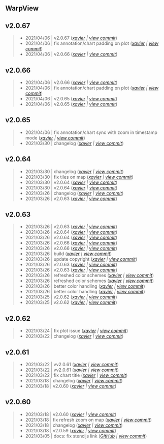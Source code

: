 WarpView
---

## v2.0.67

> +  2021/04/06  | v2.0.67  (*[xavier](marin.xavier@gmail.com) | [view commit](https://github.com/senx/warpview/commit/432e6902ed65fb2d3032187c329b2cb6c686a0ac)*)
> +  2021/04/06  | fix annotation/chart padding on plot  (*[xavier](marin.xavier@gmail.com) | [view commit](https://github.com/senx/warpview/commit/11d0a121cb723d53de9275af60a3085b4f9ac482)*)
> +  2021/04/06  | v2.0.66  (*[xavier](marin.xavier@gmail.com) | [view commit](https://github.com/senx/warpview/commit/b899dba8d1f9fd3b9c8923f4ebc075ac9632f831)*)

## v2.0.66

> +  2021/04/06  | v2.0.66  (*[xavier](marin.xavier@gmail.com) | [view commit](https://github.com/senx/warpview/commit/3e9308541d054f935c40f9bc66a72e3d01878cd3)*)
> +  2021/04/06  | fix annotation/chart padding on plot  (*[xavier](marin.xavier@gmail.com) | [view commit](https://github.com/senx/warpview/commit/b8ac44c4beb67999ec6fc7885e06087b6cc818e4)*)
> +  2021/04/06  | v2.0.65  (*[xavier](marin.xavier@gmail.com) | [view commit](https://github.com/senx/warpview/commit/d502120ff8b1630a246891da33c6265041e39fa6)*)
> +  2021/04/06  | v2.0.65  (*[xavier](marin.xavier@gmail.com) | [view commit](https://github.com/senx/warpview/commit/d3a3ee71451f063be4b092461e293bca8f799266)*)

## v2.0.65

> +  2021/04/06  | fix annotation/chart sync with zoom in timestamp mode  (*[xavier](marin.xavier@gmail.com) | [view commit](https://github.com/senx/warpview/commit/ac14e2bbe405b3806c6612cd18b81b573b6f614f)*)
> +  2021/03/30  | changelog  (*[xavier](marin.xavier@gmail.com) | [view commit](https://github.com/senx/warpview/commit/f8063fa328389b123aef2d96f0f0f60b22ded407)*)

## v2.0.64

> +  2021/03/30  | changelog  (*[xavier](marin.xavier@gmail.com) | [view commit](https://github.com/senx/warpview/commit/4f6db32625f91bd530fdbc76359e2a20e481093a)*)
> +  2021/03/30  | fix tiles on map  (*[xavier](marin.xavier@gmail.com) | [view commit](https://github.com/senx/warpview/commit/f8b221c2be89929cd5bbc5543274f25c7a29ab76)*)
> +  2021/03/30  | v2.0.64  (*[xavier](marin.xavier@gmail.com) | [view commit](https://github.com/senx/warpview/commit/e6c33258cf1c0abb42d83e7653ee584892aa3b8f)*)
> +  2021/03/30  | v2.0.64  (*[xavier](marin.xavier@gmail.com) | [view commit](https://github.com/senx/warpview/commit/cfef5bebe548425c731878fa2384717a99549bbe)*)
> +  2021/03/26  | changelog  (*[xavier](marin.xavier@gmail.com) | [view commit](https://github.com/senx/warpview/commit/35cdca142128d60e803a3da073a7163ddc903483)*)
> +  2021/03/26  | v2.0.63  (*[xavier](marin.xavier@gmail.com) | [view commit](https://github.com/senx/warpview/commit/a80ad811fcf0f767cad9a30089621c1362b03ef0)*)

## v2.0.63

> +  2021/03/26  | v2.0.63  (*[xavier](marin.xavier@gmail.com) | [view commit](https://github.com/senx/warpview/commit/6f91d16091733b8cf86ef9a704dee527f05fffa2)*)
> +  2021/03/26  | v2.0.64  (*[xavier](marin.xavier@gmail.com) | [view commit](https://github.com/senx/warpview/commit/6e3ecb86bdfaa930b02b99894a4b35c76f5b5ebb)*)
> +  2021/03/26  | v2.0.64  (*[xavier](marin.xavier@gmail.com) | [view commit](https://github.com/senx/warpview/commit/14984fbfac596b2c3bb0152ed43d732de0d5d20c)*)
> +  2021/03/26  | v2.0.66  (*[xavier](marin.xavier@gmail.com) | [view commit](https://github.com/senx/warpview/commit/5ae1cc67de28f726b5714cd5d5d5d0af7f21b6a5)*)
> +  2021/03/26  | v2.0.66  (*[xavier](marin.xavier@gmail.com) | [view commit](https://github.com/senx/warpview/commit/feea5f4b464d16b43ddebfb7232eebe615f2dab0)*)
> +  2021/03/26  | build  (*[xavier](marin.xavier@gmail.com) | [view commit](https://github.com/senx/warpview/commit/a6049edb4427db6471ab2677cf2d60f14bff0aeb)*)
> +  2021/03/26  | update copyright  (*[xavier](marin.xavier@gmail.com) | [view commit](https://github.com/senx/warpview/commit/dd0ebd9fb361b5a91f8991659e4707b1eadb4ecf)*)
> +  2021/03/26  | v2.0.63  (*[xavier](marin.xavier@gmail.com) | [view commit](https://github.com/senx/warpview/commit/998c62b7b31ee6d8441b75007dba7bf62d25a72a)*)
> +  2021/03/26  | v2.0.63  (*[xavier](marin.xavier@gmail.com) | [view commit](https://github.com/senx/warpview/commit/bf545634a61027dd3dceb2928e9a7d157bf73700)*)
> +  2021/03/26  | refreshed color schemes  (*[xavier](marin.xavier@gmail.com) | [view commit](https://github.com/senx/warpview/commit/22418e46f416ed635dc8a1f93562efc10b61020b)*)
> +  2021/03/26  | refreshed color schemes  (*[xavier](marin.xavier@gmail.com) | [view commit](https://github.com/senx/warpview/commit/ab3a62fa697d147504212286ee8d2f7d8c1fa829)*)
> +  2021/03/26  | better color handling  (*[xavier](marin.xavier@gmail.com) | [view commit](https://github.com/senx/warpview/commit/a2aeee9db5791cc91c3b85289b2a8e8f27ac0f66)*)
> +  2021/03/26  | better color handling  (*[xavier](marin.xavier@gmail.com) | [view commit](https://github.com/senx/warpview/commit/0a24637de85d459bf6e0ece5a60c23cc5e5c3aa0)*)
> +  2021/03/25  | v2.0.62  (*[xavier](marin.xavier@gmail.com) | [view commit](https://github.com/senx/warpview/commit/be3d8467eab828125f0c3c32a567bbf64cf94d58)*)
> +  2021/03/25  | v2.0.62  (*[xavier](marin.xavier@gmail.com) | [view commit](https://github.com/senx/warpview/commit/5c36bbc0abe3d2c35843c5a0db05e67cf4f07c61)*)

## v2.0.62

> +  2021/03/24  | fix plot issue  (*[xavier](marin.xavier@gmail.com) | [view commit](https://github.com/senx/warpview/commit/8cefb908c9b7fd9e2fad2fb57104eda8b5f5125a)*)
> +  2021/03/22  | changelog  (*[xavier](marin.xavier@gmail.com) | [view commit](https://github.com/senx/warpview/commit/20975d7984f04d3743510916ac5fd5db1ab4929d)*)

## v2.0.61

> +  2021/03/22  | vv2.0.61  (*[xavier](marin.xavier@gmail.com) | [view commit](https://github.com/senx/warpview/commit/1001e92a2f97365c2a68d0eb576d8fb1b0854747)*)
> +  2021/03/22  | vv2.0.61  (*[xavier](marin.xavier@gmail.com) | [view commit](https://github.com/senx/warpview/commit/14ec284546fe8567682e76fb67ab7efbc4c727bf)*)
> +  2021/03/22  | fix chart title  (*[xavier](marin.xavier@gmail.com) | [view commit](https://github.com/senx/warpview/commit/9d2cf7d116e778845e3c21b400f370b20f005284)*)
> +  2021/03/18  | changelog  (*[xavier](marin.xavier@gmail.com) | [view commit](https://github.com/senx/warpview/commit/5765dca3e070a8d6cc21050f008e43ffa2ebfc1f)*)
> +  2021/03/18  | v2.0.60  (*[xavier](marin.xavier@gmail.com) | [view commit](https://github.com/senx/warpview/commit/3b4d93e7bef9fa6425b434aa845015777f342067)*)

## v2.0.60

> +  2021/03/18  | v2.0.60  (*[xavier](marin.xavier@gmail.com) | [view commit](https://github.com/senx/warpview/commit/03300c39987f091b62db7ac7520c0cc99f238af4)*)
> +  2021/03/18  | fix refresh zoom on map  (*[xavier](marin.xavier@gmail.com) | [view commit](https://github.com/senx/warpview/commit/850496abf9bdf023c7cbaec9410dd905526ad918)*)
> +  2021/03/18  | changelog  (*[xavier](marin.xavier@gmail.com) | [view commit](https://github.com/senx/warpview/commit/b027b696781cfd8fa7421f66acc4c46a9b7953ae)*)
> +  2021/03/18  | v2.0.59  (*[xavier](marin.xavier@gmail.com) | [view commit](https://github.com/senx/warpview/commit/a7bc039825edf5da4581d848d1fd5b5a890f2394)*)
> +  2021/03/05  | docs: fix stencijs link  (*[GitHub](noreply@github.com) | [view commit](https://github.com/senx/warpview/commit/88f61f9efe22256e564299e3892d7761179349da)*)


